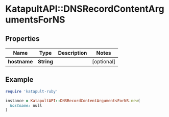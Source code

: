 # KatapultAPI::DNSRecordContentArgumentsForNS

## Properties

| Name | Type | Description | Notes |
| ---- | ---- | ----------- | ----- |
| **hostname** | **String** |  | [optional] |

## Example

```ruby
require 'katapult-ruby'

instance = KatapultAPI::DNSRecordContentArgumentsForNS.new(
  hostname: null
)
```

